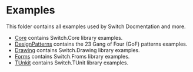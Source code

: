 # Examples
This folder contains all examples used by Switch Docmentation and more.

* [Core](./Core) contains Switch.Core library examples.
* [DesignPatterns](./DesignPatterns) contains the 23 Gang of Four (GoF) patterns examples.
* [Drawing](./Drawing) contains Switch.Drawing library examples.
* [Forms](./Forms) contains Switch.Froms library examples.
* [TUnkit](./TUnit) contains Switch.TUnit library examples.

